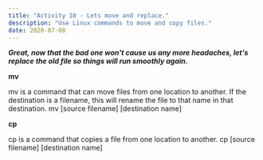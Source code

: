 ```yaml
---
title: "Activity 10 - Lets move and replace."
description: "Use Linux commands to move and copy files."
date: 2020-07-08
---
```


***Great, now that the bad one won't cause us any more headaches, let's replace the old file so things will run smoothly again.***

**mv**

mv is a command that can move files from one location to another. If the destination is a filename, this will rename the file to that name in that destination.
mv [source filename] [destination name]

**cp**

cp is a command that copies a file from one location to another.
cp [source filename] [destination name]
